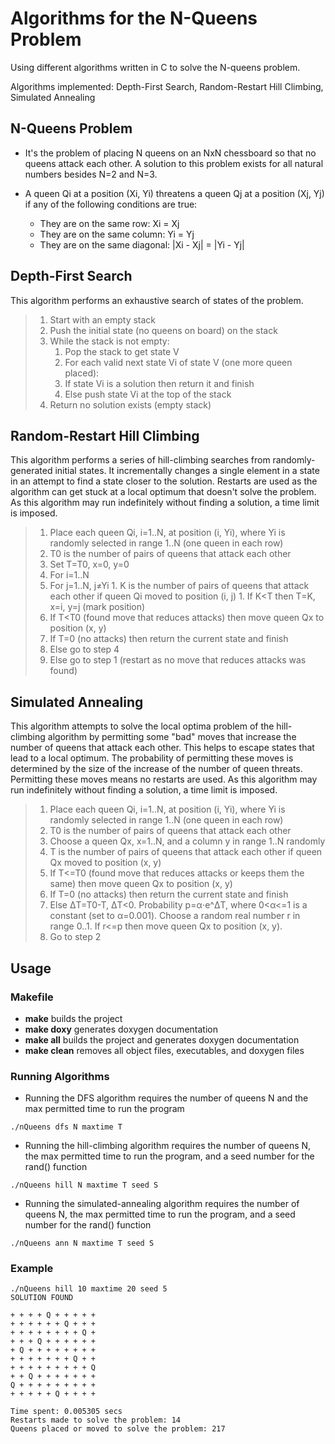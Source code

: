 # Algorithms for the N-Queens Problem
Using different algorithms written in C to solve the N-queens problem.

Algorithms implemented: Depth-First Search, Random-Restart Hill Climbing, Simulated Annealing

## N-Queens Problem
* It's the problem of placing N queens on an NxN chessboard so that no queens attack each other. A solution to this problem exists for all natural numbers besides N=2 and N=3. 

* A queen Qi at a position (Xi, Yi) threatens a queen Qj at a position (Xj, Yj) if any of the following conditions are true:
  * They are on the same row: Xi = Xj
  * They are on the same column: Yi = Yj
  * They are on the same diagonal: |Xi - Xj| = |Yi - Yj|

## Depth-First Search

This algorithm performs an exhaustive search of states of the problem.

> 1. Start with an empty stack
> 1. Push the initial state (no queens on board) on the stack
> 1. While the stack is not empty:
>     1. Pop the stack to get state V
>     1. For each valid next state Vi of state V (one more queen placed):
>       1. If state Vi is a solution then return it and finish
>       1. Else push state Vi at the top of the stack
> 1. Return no solution exists (empty stack)

## Random-Restart Hill Climbing
This algorithm performs a series of hill-climbing searches from randomly-generated initial states. It incrementally changes a single element in a state in an attempt to find a state closer to the solution. Restarts are used as the algorithm can get stuck at a local optimum that doesn't solve the problem. As this algorithm may run indefinitely without finding a solution, a time limit is imposed.

> 1. Place each queen Qi, i=1..N, at position (i, Yi), where Yi is randomly selected in range 1..N (one queen in each row)
> 1. T0 is the number of pairs of queens that attack each other
> 1. Set T=T0, x=0, y=0
> 1. For i=1..N
>   1. For j=1..N, j≠Yi
>     1. K is the number of pairs of queens that attack each other if queen Qi moved to position (i, j)
>     1. If K<T then T=K, x=i, y=j (mark position)
> 1. If T<T0 (found move that reduces attacks) then move queen Qx to position (x, y)
>   1. If T=0 (no attacks) then return the current state and finish
>   1. Else go to step 4
> 1. Else go to step 1 (restart as no move that reduces attacks was found)

## Simulated Annealing
This algorithm attempts to solve the local optima problem of the hill-climbing algorithm by permitting some "bad" moves that increase the number of queens that attack each other. This helps to escape states that lead to a local optimum. The probability of permitting these moves is determined by the size of the increase of the number of queen threats. Permitting these moves means no restarts are used. As this algorithm may run indefinitely without finding a solution, a time limit is imposed.

> 1. Place each queen Qi, i=1..N, at position (i, Yi), where Yi is randomly selected in range 1..N (one queen in each row)
> 1. T0 is the number of pairs of queens that attack each other
> 1. Choose a queen Qx, x=1..N, and a column y in range 1..N randomly
> 1. T is the number of pairs of queens that attack each other if queen Qx moved to position (x, y)
> 1. If T<=T0 (found move that reduces attacks or keeps them the same) then move queen Qx to position (x, y)
>   1. If T=0 (no attacks) then return the current state and finish
> 1. Else ΔT=T0-T, ΔT<0. Probability p=α⋅e^ΔT, where 0<α<=1 is a constant (set to α=0.001). Choose a random real number r in range 0..1. If r<=p then move queen Qx to position (x, y).
> 1. Go to step 2

## Usage
### Makefile
* **make** builds the project
* **make doxy** generates doxygen documentation
* **make all** builds the project and generates doxygen documentation
* **make clean** removes all object files, executables, and doxygen files

### Running Algorithms
* Running the DFS algorithm requires the number of queens N and the max permitted time to run the program
~~~
./nQueens dfs N maxtime T
~~~

* Running the hill-climbing algorithm requires the number of queens N, the max permitted time to run the program, and a seed number for the rand() function
~~~
./nQueens hill N maxtime T seed S
~~~

* Running the simulated-annealing algorithm requires the number of queens N, the max permitted time to run the program, and a seed number for the rand() function
~~~
./nQueens ann N maxtime T seed S
~~~

### Example
~~~
./nQueens hill 10 maxtime 20 seed 5
SOLUTION FOUND

+ + + + Q + + + + + 
+ + + + + + Q + + + 
+ + + + + + + + Q + 
+ + + Q + + + + + + 
+ Q + + + + + + + + 
+ + + + + + + Q + + 
+ + + + + + + + + Q 
+ + Q + + + + + + + 
Q + + + + + + + + + 
+ + + + + Q + + + + 

Time spent: 0.005305 secs
Restarts made to solve the problem: 14
Queens placed or moved to solve the problem: 217
~~~
